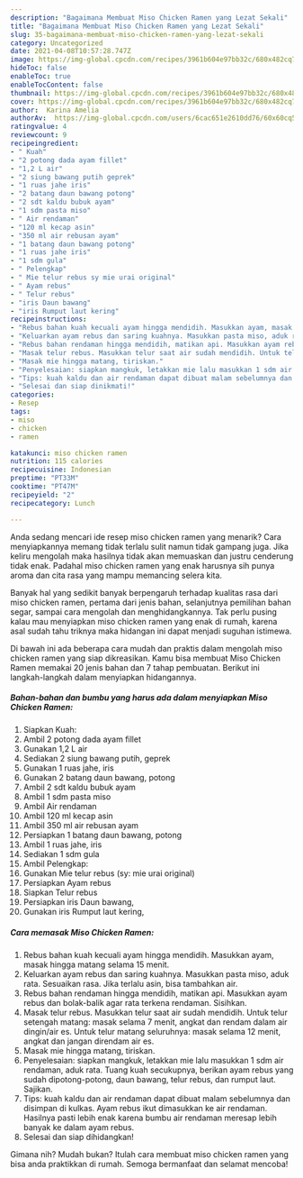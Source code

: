 ```yaml
---
description: "Bagaimana Membuat Miso Chicken Ramen yang Lezat Sekali"
title: "Bagaimana Membuat Miso Chicken Ramen yang Lezat Sekali"
slug: 35-bagaimana-membuat-miso-chicken-ramen-yang-lezat-sekali
category: Uncategorized
date: 2021-04-08T10:57:28.747Z
image: https://img-global.cpcdn.com/recipes/3961b604e97bb32c/680x482cq70/miso-chicken-ramen-foto-resep-utama.jpg
hideToc: false
enableToc: true
enableTocContent: false
thumbnail: https://img-global.cpcdn.com/recipes/3961b604e97bb32c/680x482cq70/miso-chicken-ramen-foto-resep-utama.jpg
cover: https://img-global.cpcdn.com/recipes/3961b604e97bb32c/680x482cq70/miso-chicken-ramen-foto-resep-utama.jpg
author:  Karina Amelia
authorAv:  https://img-global.cpcdn.com/users/6cac651e2610dd76/60x60cq50/avatar.jpg
ratingvalue: 4
reviewcount: 9
recipeingredient:
- " Kuah"
- "2 potong dada ayam fillet"
- "1,2 L air"
- "2 siung bawang putih geprek"
- "1 ruas jahe iris"
- "2 batang daun bawang potong"
- "2 sdt kaldu bubuk ayam"
- "1 sdm pasta miso"
- " Air rendaman"
- "120 ml kecap asin"
- "350 ml air rebusan ayam"
- "1 batang daun bawang potong"
- "1 ruas jahe iris"
- "1 sdm gula"
- " Pelengkap"
- " Mie telur rebus sy mie urai original"
- " Ayam rebus"
- " Telur rebus"
- "iris Daun bawang"
- "iris Rumput laut kering"
recipeinstructions:
- "Rebus bahan kuah kecuali ayam hingga mendidih. Masukkan ayam, masak hingga matang selama 15 menit."
- "Keluarkan ayam rebus dan saring kuahnya. Masukkan pasta miso, aduk rata. Sesuaikan rasa. Jika terlalu asin, bisa tambahkan air."
- "Rebus bahan rendaman hingga mendidih, matikan api. Masukkan ayam rebus dan bolak-balik agar rata terkena rendaman. Sisihkan."
- "Masak telur rebus. Masukkan telur saat air sudah mendidih. Untuk telur setengah matang: masak selama 7 menit, angkat dan rendam dalam air dingin/air es. Untuk telur matang seluruhnya: masak selama 12 menit, angkat dan jangan direndam air es."
- "Masak mie hingga matang, tiriskan."
- "Penyelesaian: siapkan mangkuk, letakkan mie lalu masukkan 1 sdm air rendaman, aduk rata. Tuang kuah secukupnya, berikan ayam rebus yang sudah dipotong-potong, daun bawang, telur rebus, dan rumput laut. Sajikan."
- "Tips: kuah kaldu dan air rendaman dapat dibuat malam sebelumnya dan disimpan di kulkas. Ayam rebus ikut dimasukkan ke air rendaman. Hasilnya pasti lebih enak karena bumbu air rendaman meresap lebih banyak ke dalam ayam rebus."
- "Selesai dan siap dinikmati!"
categories:
- Resep
tags:
- miso
- chicken
- ramen

katakunci: miso chicken ramen 
nutrition: 115 calories
recipecuisine: Indonesian
preptime: "PT33M"
cooktime: "PT47M"
recipeyield: "2"
recipecategory: Lunch

---
```



Anda sedang mencari ide resep miso chicken ramen yang menarik? Cara menyiapkannya memang tidak terlalu sulit namun tidak gampang juga. Jika keliru mengolah maka hasilnya tidak akan memuaskan dan justru cenderung tidak enak. Padahal miso chicken ramen yang enak harusnya sih punya aroma dan cita rasa yang mampu memancing selera kita.


Banyak hal yang sedikit banyak berpengaruh terhadap kualitas rasa dari miso chicken ramen, pertama dari jenis bahan, selanjutnya pemilihan bahan segar, sampai cara mengolah dan menghidangkannya. Tak perlu pusing kalau mau menyiapkan miso chicken ramen yang enak di rumah, karena asal sudah tahu triknya maka hidangan ini dapat menjadi suguhan istimewa.




Di bawah ini ada beberapa cara mudah dan praktis dalam mengolah miso chicken ramen yang siap dikreasikan. Kamu bisa membuat Miso Chicken Ramen memakai 20 jenis bahan dan 7 tahap pembuatan. Berikut ini langkah-langkah dalam menyiapkan hidangannya.

<!--inarticleads1-->

##### Bahan-bahan dan bumbu yang harus ada dalam menyiapkan Miso Chicken Ramen:

1. Siapkan  Kuah:
1. Ambil 2 potong dada ayam fillet
1. Gunakan 1,2 L air
1. Sediakan 2 siung bawang putih, geprek
1. Gunakan 1 ruas jahe, iris
1. Gunakan 2 batang daun bawang, potong
1. Ambil 2 sdt kaldu bubuk ayam
1. Ambil 1 sdm pasta miso
1. Ambil  Air rendaman
1. Ambil 120 ml kecap asin
1. Ambil 350 ml air rebusan ayam
1. Persiapkan 1 batang daun bawang, potong
1. Ambil 1 ruas jahe, iris
1. Sediakan 1 sdm gula
1. Ambil  Pelengkap:
1. Gunakan  Mie telur rebus (sy: mie urai original)
1. Persiapkan  Ayam rebus
1. Siapkan  Telur rebus
1. Persiapkan iris Daun bawang,
1. Gunakan iris Rumput laut kering,




<!--inarticleads2-->

##### Cara memasak Miso Chicken Ramen:

1. Rebus bahan kuah kecuali ayam hingga mendidih. Masukkan ayam, masak hingga matang selama 15 menit.
1. Keluarkan ayam rebus dan saring kuahnya. Masukkan pasta miso, aduk rata. Sesuaikan rasa. Jika terlalu asin, bisa tambahkan air.
1. Rebus bahan rendaman hingga mendidih, matikan api. Masukkan ayam rebus dan bolak-balik agar rata terkena rendaman. Sisihkan.
1. Masak telur rebus. Masukkan telur saat air sudah mendidih. Untuk telur setengah matang: masak selama 7 menit, angkat dan rendam dalam air dingin/air es. Untuk telur matang seluruhnya: masak selama 12 menit, angkat dan jangan direndam air es.
1. Masak mie hingga matang, tiriskan.
1. Penyelesaian: siapkan mangkuk, letakkan mie lalu masukkan 1 sdm air rendaman, aduk rata. Tuang kuah secukupnya, berikan ayam rebus yang sudah dipotong-potong, daun bawang, telur rebus, dan rumput laut. Sajikan.
1. Tips: kuah kaldu dan air rendaman dapat dibuat malam sebelumnya dan disimpan di kulkas. Ayam rebus ikut dimasukkan ke air rendaman. Hasilnya pasti lebih enak karena bumbu air rendaman meresap lebih banyak ke dalam ayam rebus.
1. Selesai dan siap dihidangkan!



Gimana nih? Mudah bukan? Itulah cara membuat miso chicken ramen yang bisa anda praktikkan di rumah. Semoga bermanfaat dan selamat mencoba!

